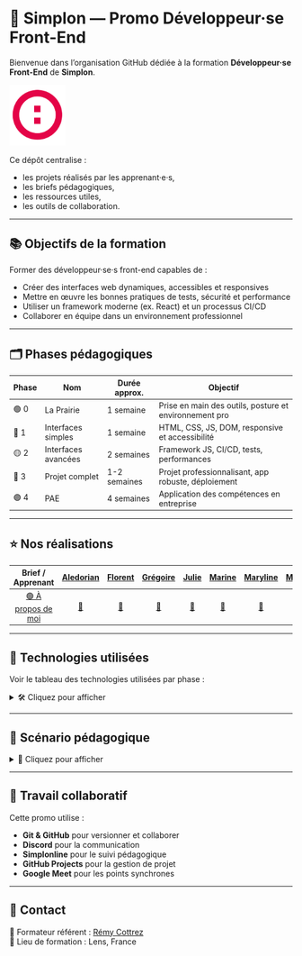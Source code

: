 # 🚀 Simplon — Promo Développeur·se Front-End

Bienvenue dans l’organisation GitHub dédiée à la formation **Développeur·se Front-End** de **Simplon**.

<img src="../images/logo_simplon.png" alt="SIMPLON" width="100" /> 

Ce dépôt centralise :
- les projets réalisés par les apprenant·e·s,
- les briefs pédagogiques,
- les ressources utiles,
- les outils de collaboration.

---

## 📚 Objectifs de la formation

Former des développeur·se·s front-end capables de :
- Créer des interfaces web dynamiques, accessibles et responsives
- Mettre en œuvre les bonnes pratiques de tests, sécurité et performance
- Utiliser un framework moderne (ex. React) et un processus CI/CD
- Collaborer en équipe dans un environnement professionnel

---

## 🗂️ Phases pédagogiques

| Phase | Nom | Durée approx. | Objectif |
|-------|-----|----------------|----------|
| 🟢 0   | La Prairie | 1 semaine | Prise en main des outils, posture et environnement pro |
| 🔵 1   | Interfaces simples | 1 semaine | HTML, CSS, JS, DOM, responsive et accessibilité |
| 🟡 2   | Interfaces avancées | 2 semaines | Framework JS, CI/CD, tests, performances |
| 🔴 3   | Projet complet | 1-2 semaines | Projet professionnalisant, app robuste, déploiement |
| 🟣 4   | PAE | 4 semaines | Application des compétences en entreprise |

---

## ⭐ Nos réalisations

| Brief / Apprenant | [Aledorian](https://github.com/Aledorian) | [Florent](https://github.com/Florent) | [Grégoire](https://github.com/Grégoire) | [Julie](https://github.com/Julie) | [Marine](https://github.com/Marine) | [Maryline](https://github.com/Maryline) | [Maxence](https://github.com/Maxence) | [Perrine](https://github.com/Perrine) | [Philippe](https://github.com/Philippe) | [Sacha](https://github.com/Sacha) | [Térence](https://github.com/Terence) | [Yohann](https://github.com/Yohann) | [Hugo](https://github.com/Hugo) | [Noémie](https://github.com/Noemie) | [Léo](https://github.com/Leo) |
|:------------------:|:-------------------------:|:----------------------------------------:|:--------------------------------------------:|:-------------------------------:|:-------------------------------:|:----------------------------------:|:----------------------------------:|:-----------------------------------:|:-----------------------------------:|:----------------------------:|:-----------------------------:|:-----------------------------:|:----------------------------:|:-----------------------------:|:-------------------------:|
| [🟢 À propos de moi](https://github.com/2025-dev-front-lens-p3/brief-phase-1-about-me) | [🔗](https://github.com/) | [🔗](https://github.com/) | [🔗](https://github.com/) | [🔗](https://github.com/) | [🔗](https://github.com/) | [🔗](https://github.com/) | [🔗](https://github.com/) | [🔗](https://github.com/) | [🔗](https://github.com/) | [🔗](https://github.com/) | [🔗](https://github.com/) | [🔗](https://github.com/) | [🔗](https://github.com/) | [🔗](https://github.com/) | [🔗](https://github.com/) |


---

## 🧰 Technologies utilisées

Voir le tableau des technologies utilisées par phase :

<details>
<summary>🛠️ Cliquez pour afficher</summary>

| Phase | HTML/CSS | JavaScript | Framework | API | Tests | CI/CD | Outils |
|-------|----------|------------|-----------|-----|-------|--------|--------|
| 0 | ✅ | ✅ (bases) | ❌ | ❌ | ❌ | ❌ | Git, VS Code, Terminal |
| 1 | ✅ | ✅ (DOM, fetch) | ❌ | ✅ | 🔸 | ❌ | DevTools, WCAG Tools |
| 2 | ✅ | ✅ (modules) | ✅ (React) | ✅ | ✅ | ✅ | Jest, Cypress, GitHub Actions |
| 3 | ✅ | ✅ (avancé) | ✅ (React/Redux) | ✅ | ✅✅ | ✅✅ | Netlify, Firebase, CI/CD |
| 4 | selon l'entreprise | | | | | | |

</details>

---

## 📜 Scénario pédagogique

<details>
<summary>📜 Cliquez pour afficher</summary>

| Semaine | Phase pédagogique | Objectifs principaux | Technologies abordées | Compétences visées |
|--------|--------------------|-----------------------|------------------------|---------------------|
| 1 | Phase 0 – La Prairie | S’approprier l’environnement pro et pédagogique, initier les outils (Git, terminal, VSCode) | Git, GitHub, VSCode, Terminal | — (préparation) |
| 2 | Phase 1 – Interfaces simples | Comprendre HTML/CSS, créer une page web statique, structurer un projet, introduire le JS | HTML, CSS, JS (Vanilla), Arborescence de projet | C1.1, C2.1 |
| 3 | Phase 1 – Dynamique + qualité | Manipuler le DOM, améliorer accessibilité & sécu, intégrer des appels API | JS DOM, fetch, WCAG, outils Dev | C1.2, C2.2 |
| 4 | Phase 2 – Optimisation + framework | Passer au framework (React), organiser les composants, setup CI | React (initiation), GitHub Actions | C1.3, C2.3, C3.1, C4.1 |
| 5 | Phase 2 – CI/CD + test | Mettre en place tests unitaires, automatisation, amélioration perfs | Jest, ESLint, Prettier, Lighthouse | C3.2, C4.1, C5.1 |
| 6 | Phase 3 – Projet final | Réalisation d’une mini-app complète en équipe + soutenance | React, CI/CD, déploiement (Netlify/Vercel), BaaS (Firebase) | C1.3 → C5.3 |
  
</details>

---

## 🤝 Travail collaboratif

Cette promo utilise :
- **Git & GitHub** pour versionner et collaborer
- **Discord** pour la communication
- **Simplonline** pour le suivi pédagogique
- **GitHub Projects** pour la gestion de projet
- **Google Meet** pour les points synchrones

---

## 💬 Contact

📧 Formateur référent : [Rémy Cottrez](https://github.com/Azur-tsx)  
📍 Lieu de formation : Lens, France
